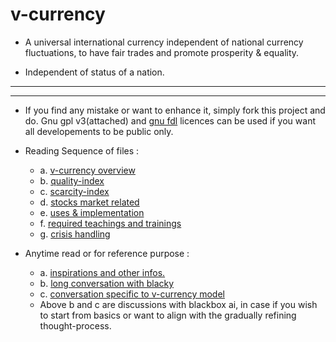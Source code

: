 # v-currency
   - A universal international currency independent of national currency fluctuations, to have fair trades and promote prosperity & equality.

   - Independent of status of a nation.

----
----
   - If you find any mistake or want to enhance it, simply fork this project and do. Gnu gpl v3(attached) and [gnu fdl](https://www.gnu.org/licenses/fdl-1.3.html) licences can be used if you want all developements to be public only.
   - Reading Sequence of files :
      - a. [v-currency overview](https://github.com/vivekFuneesh/v-currency/blob/main/v-currency.md)
      - b. [quality-index](https://github.com/vivekFuneesh/v-currency/blob/main/quality-index.md)
      - c. [scarcity-index](https://github.com/vivekFuneesh/v-currency/blob/main/scarcity-index.md)
      - d. [stocks market related](https://github.com/vivekFuneesh/v-currency/blob/main/stock-market%20disclaimer%20and%20handling.md)
      - e. [uses & implementation](https://github.com/vivekFuneesh/v-currency/blob/main/uses%20and%20implementation.md)
      - f. [required teachings and trainings](https://github.com/vivekFuneesh/v-currency/blob/main/teachings%20and%20trainings.md)
      - g. [crisis handling](https://github.com/vivekFuneesh/v-currency/blob/main/disaster-management.md)  

   - Anytime read or for reference purpose :
       - a. [inspirations and other infos.](https://github.com/vivekFuneesh/v-currency/blob/main/inspirations%20and%20other%20infos.md)
        - b. [long conversation with blacky](https://github.com/vivekFuneesh/v-currency/blob/main/conversation-export-2025-04-17.md)
        - c. [conversation specific to v-currency model](https://github.com/vivekFuneesh/v-currency/blob/main/conversation-specific-to-v-currency.md)
        - Above b and c are discussions with blackbox ai, in case if you wish to start from basics or want to align with the gradually refining thought-process.

